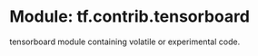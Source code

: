 <div itemscope itemtype="http://developers.google.com/ReferenceObject">
<meta itemprop="name" content="tf.contrib.tensorboard" />
<meta itemprop="path" content="Stable" />
</div>

# Module: tf.contrib.tensorboard

tensorboard module containing volatile or experimental code.

